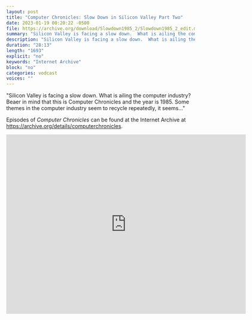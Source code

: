 ```yaml
---
layout: post
title: "Computer Chronicles: Slow Down in Silicon Valley Part Two"
date: 2023-01-19 00:20:22 -0500
file: https://archive.org/download/Slowdown1985_2/Slowdown1985_2_edit.mp4
summary: "Silicon Valley is facing a slow down.  What is ailing the computer industry?  Beaer in mind that this is Computer Chronicles and the year is 1985.  Some themes in the computer industry seem to recycle repeatedly, it seems..."
description: "Silicon Valley is facing a slow down.  What is ailing the computer industry?  Beaer in mind that this is Computer Chronicles and the year is 1985.  Some themes in the computer industry seem to recycle repeatedly, it seems..."
duration: "28:13"
length: "1693"
explicit: "no" 
keywords: "Internet Archive"
block: "no" 
categories: vodcast
voices: ""
---
```


"Silicon Valley is facing a slow down.  What is ailing the computer industry?  Beaer in mind that this is Computer Chronicles and the year is 1985.  Some themes in the computer industry seem to recycle repeatedly, it seems..."

Episodes of *Computer Chronicles* can be found at the Internet Archive at <https://archive.org/details/computerchronicles>.

<iframe src="https://archive.org/embed/Slowdown1985_2" width="640" height="480" frameborder="0" webkitallowfullscreen="true" mozallowfullscreen="true" allowfullscreen></iframe>
